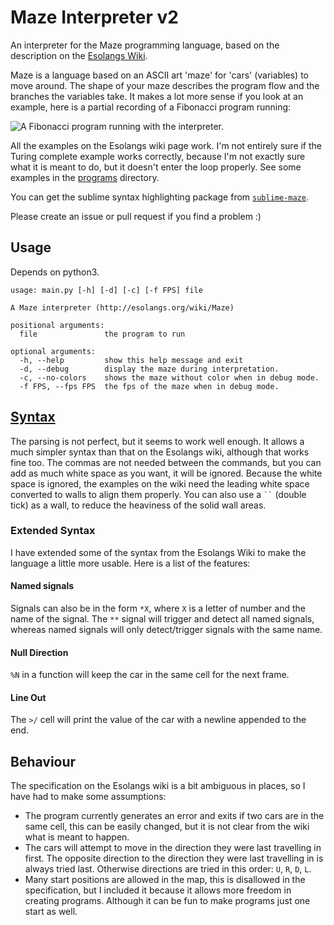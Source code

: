 Maze Interpreter v2
===================

An interpreter for the Maze programming language, based on the description on the [Esolangs Wiki](http://esolangs.org/wiki/Maze).

Maze is a language based on an ASCII art 'maze' for 'cars' (variables) to move around. The shape of your maze describes the program flow and the branches the variables take. It makes a lot more sense if you look at an example, here is a partial recording of a Fibonacci program running:

![A Fibonacci program running with the interpreter.](http://oliverfaircliff.com/~olls/readme-imgs/maze-interpreter/fibo.gif)

All the examples on the Esolangs wiki page work. I'm not entirely sure if the Turing complete example works correctly, because I'm not exactly sure what it is meant to do, but it doesn't enter the loop properly. See some examples in the [programs](https://github.com/olls/maze-interpreter-v2/tree/master/programs) directory.

You can get the sublime syntax highlighting package from [`sublime-maze`](https://github.com/olls/sublime-maze).

Please create an issue or pull request if you find a problem :)


Usage
-----

Depends on python3.

    usage: main.py [-h] [-d] [-c] [-f FPS] file

    A Maze interpreter (http://esolangs.org/wiki/Maze)

    positional arguments:
      file               the program to run

    optional arguments:
      -h, --help         show this help message and exit
      -d, --debug        display the maze during interpretation.
      -c, --no-colors    shows the maze without color when in debug mode.
      -f FPS, --fps FPS  the fps of the maze when in debug mode.


[Syntax](https://github.com/olls/maze-interpreter-v2/blob/master/syntax.md)
---------------------------------------------------------------------------

The parsing is not perfect, but it seems to work well enough. It allows a much simpler syntax than that on the Esolangs wiki, although that works fine too. The commas are not needed between the commands, but you can add as much white space as you want, it will be ignored. Because the white space is ignored, the examples on the wiki need the leading white space converted to walls to align them properly. You can also use a ``` `` ``` (double tick) as a wall, to reduce the heaviness of the solid wall areas.

### Extended Syntax
I have extended some of the syntax from the Esolangs Wiki to make the language a little more usable. Here is a list of the features:

#### Named signals
Signals can also be in the form `*X`, where `X` is a letter of number and the name of the signal. The `**` signal will trigger and detect all named signals, whereas named signals will only detect/trigger signals with the same name.

#### Null Direction
`%N` in a function will keep the car in the same cell for the next frame.

#### Line Out
The `>/` cell will print the value of the car with a newline appended to the end.


Behaviour
---------

The specification on the Esolangs wiki is a bit ambiguous in places, so I have had to make some assumptions:

 - The program currently generates an error and exits if two cars are in the same cell, this can be easily changed, but it is not clear from the wiki what is meant to happen.
 - The cars will attempt to move in the direction they were last travelling in first. The opposite direction to the direction they were last travelling in is always tried last. Otherwise directions are tried in this order: `U`, `R`, `D`, `L`.
 - Many start positions are allowed in the map, this is disallowed in the specification, but I included it because it allows more freedom in creating programs. Although it can be fun to make programs just one start as well.
